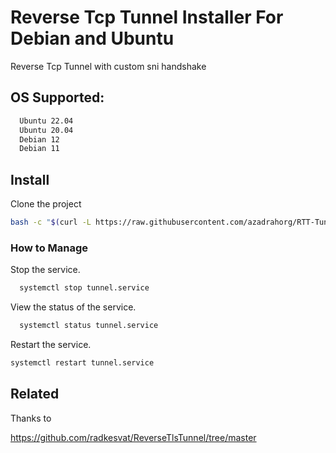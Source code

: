 
# Reverse Tcp Tunnel Installer For Debian and Ubuntu

Reverse Tcp Tunnel with custom sni handshake

## OS Supported:


```bash
  Ubuntu 22.04
  Ubuntu 20.04
  Debian 12
  Debian 11
```





## Install

Clone the project

```bash
bash -c "$(curl -L https://raw.githubusercontent.com/azadrahorg/RTT-Tunnel-Helper/main/RTT-Tunnel-Helper.sh)"
```

### How to Manage
Stop the service.
```bash
  systemctl stop tunnel.service
```
View the status of the service.
```bash
  systemctl status tunnel.service
```
Restart the service.
```bash
systemctl restart tunnel.service
```


## Related

Thanks to

https://github.com/radkesvat/ReverseTlsTunnel/tree/master

